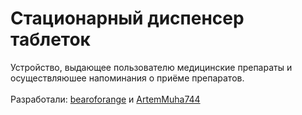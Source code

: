 # Стационарный диспенсер таблеток
Устройство, выдающее пользователю медицинские препараты и осуществляюшее напоминания о приёме препаратов.\
\
Разработали: [bearoforange](https://github.com/bearoforange) и [ArtemMuha744](https://github.com/ArtemMuha744)
